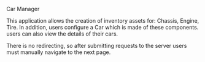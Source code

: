 Car Manager

This application allows the creation of inventory assets for:
Chassis, Engine, Tire.
In addition, users configure a Car which is made of these components.  
users can also view the details of their cars. 

There is no redirecting, so after submitting requests to the server users must manually navigate to the next page.